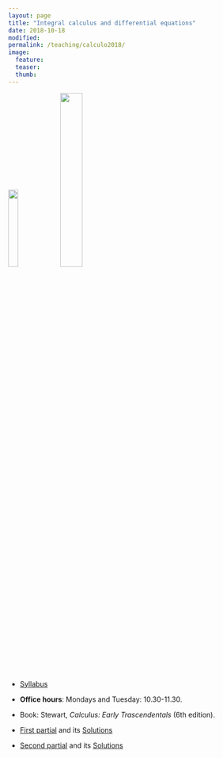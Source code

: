 ```yaml
---
layout: page
title: "Integral calculus and differential equations"
date: 2018-10-18
modified:
permalink: /teaching/calculo2018/
image:
  feature:
  teaser:
  thumb:
---
```


<p float="left">
  <img src="../../images/VectorField.svg" width="20%" />
  <img src="../../images/Integral_Test.svg" width="30%">
</p>

+ [Syllabus](../../files/sylcalc20182.doc)

+ **Office hours**: Mondays and Tuesday: 10.30-11.30.

+ Book: Stewart, _Calculus: Early Trascendentals_ (6th edition).

+ [First partial](../../files/fpcalc20182.pdf) and its [Solutions](../../files/fpcalc20182sol.pdf)
+ [Second partial](../../files/spcalc20182.pdf) and its [Solutions](../../files/spcalc20182sol.pdf)
